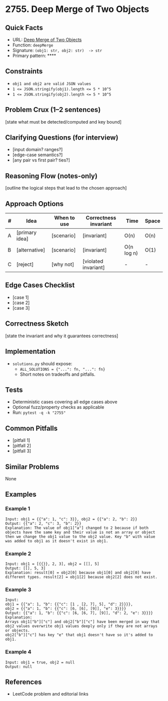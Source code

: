 # 2755. Deep Merge of Two Objects

## Quick Facts

- URL: [Deep Merge of Two Objects](https://leetcode.com/problems/deep-merge-of-two-objects/)
- Function: `deepMerge`
- Signature: `(obj1: str, obj2: str)  -> str`
- Primary pattern: \*\*\*\*

## Constraints

- `obj1 and obj2 are valid JSON values`
- `1 <= JSON.stringify(obj1).length <= 5 * 10^5`
- `1 <= JSON.stringify(obj2).length <= 5 * 10^5`

## Problem Crux (1–2 sentences)

[state what must be detected/computed and key bound]

## Clarifying Questions (for interview)

- [input domain? ranges?]
- [edge-case semantics?]
- [any pair vs first pair? ties?]

## Reasoning Flow (notes-only)

[outline the logical steps that lead to the chosen approach]

## Approach Options

| # | Idea | When to use | Correctness invariant | Time | Space |
|---|------|-------------|-----------------------|------|-------|
| A | [primary idea] | [scenario] | [invariant] | O(n) | O(n) |
| B | [alternative] | [scenario] | [invariant] | O(n log n) | O(1) |
| C | [reject] | [why not] | [violated invariant] | - | - |

## Edge Cases Checklist

- [case 1]
- [case 2]
- [case 3]

## Correctness Sketch

[state the invariant and why it guarantees correctness]

## Implementation

- `solutions.py` should expose:
  - `ALL_SOLUTIONS = {"...": fn, "...": fn}`
  - Short notes on tradeoffs and pitfalls.

## Tests

- Deterministic cases covering all edge cases above
- Optional fuzz/property checks as applicable
- Run: `pytest -q -k "2755"`

## Common Pitfalls

- [pitfall 1]
- [pitfall 2]
- [pitfall 3]

## Similar Problems

None

## Examples

### Example 1

```text
Input: obj1 = {{"a": 1, "c": 3}}, obj2 = {{"a": 2, "b": 2}}
Output: {{"a": 2, "c": 3, "b": 2}}
Explanation: The value of obj1["a"] changed to 2 because if both objects have the same key and their value is not an array or object then we change the obj1 value to the obj2 value. Key "b" with value was added to obj1 as it doesn't exist in obj1.
```

### Example 2

```text
Input: obj1 = [{{}}, 2, 3], obj2 = [[], 5]
Output: [[], 5, 3]
Explanation: result[0] = obj2[0] because obj1[0] and obj2[0] have different types. result[2] = obj1[2] because obj2[2] does not exist.
```

### Example 3

```text
Input:
obj1 = {{"a": 1, "b": {{"c": [1 , [2, 7], 5], "d": 2}}}},
obj2 = {{"a": 1, "b": {{"c": [6, [6], [9]], "e": 3}}}}
Output: {{"a": 1, "b": {{"c": [6, [6, 7], [9]], "d": 2, "e": 3}}}}
Explanation:
Arrays obj1["b"]["c"] and obj2["b"]["c"] have been merged in way that obj2 values overwrite obj1 values deeply only if they are not arrays or objects.
obj2["b"]["c"] has key "e" that obj1 doesn't have so it's added to obj1.
```

### Example 4

```text
Input: obj1 = true, obj2 = null
Output: null
```

## References

- LeetCode problem and editorial links
